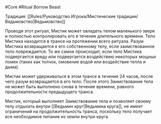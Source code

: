 #Core #Ritual
Borrow Beast

Традиция: [[Rules/Руководство Игрока/Мистические традиции/Ведьмовство|Ведьмовство]]

Проводя этот ритуал, Мистик может овладеть телом маленького зверя и полностью контролировать его в течение длительного времени. Тело Мистика находится в трансе на протяжении всего ритуала. Разум Мистика возвращается к его собственному телу, если заимствованное тело повреждается. То же самое происходит, если тело Мистика подвергается вреду или подвергается воздействию некоторых мощных помех (таких как толчок, омовение водой или воздействие тепла и дыма).

Мистик может удерживаться в этом трансе в течение 24 часов, после чего разум возвращается в его тело. После этого Заимствование тела не может быть выполнено снова в течение времени, равного продолжительности предыдущего транса.

Мистик, который выполняет Заимствование тела и позволяет своему телу отдыхать внутри [[Ведьмин круг|Ведьмина круга]], не имеет ограничений на продолжительность транса, поскольку тело получает все необходимое питание из земли внутри круга.